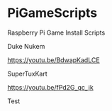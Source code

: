 # PiGameScripts
Raspberry Pi Game Install Scripts


Duke Nukem

https://youtu.be/BdwapKadLCE


SuperTuxKart

https://youtu.be/fPd2G_qc_jk


Test
